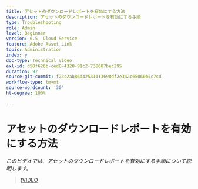```yaml
---
title: アセットのダウンロードレポートを有効にする方法
description: アセットのダウンロードレポートを有効にする手順
type: Troubleshooting
role: Admin
level: Beginner
version: 6.5, Cloud Service
feature: Adobe Asset Link
topic: Administration
index: y
doc-type: Technical Video
exl-id: d50f626b-ced8-4320-91c2-738687bec295
duration: 97
source-git-commit: f23c2ab86d42531113690df2e342c65060b5c7cd
workflow-type: tm+mt
source-wordcount: '30'
ht-degree: 100%

---
```


# アセットのダウンロードレポートを有効にする方法

*このビデオでは、アセットのダウンロードレポートを有効にする手順について説明します。*

>[!VIDEO](https://video.tv.adobe.com/v/335463?quality=12&learn=on)
